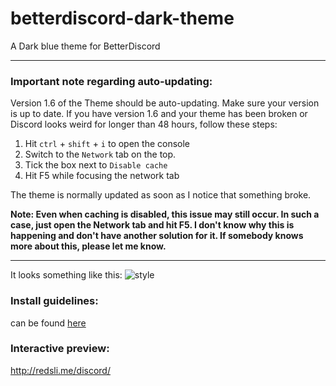 # betterdiscord-dark-theme
A Dark blue theme for BetterDiscord

---
### Important note regarding auto-updating:
Version 1.6 of the Theme should be auto-updating. Make sure your version is up to date.
If you have version 1.6 and your theme has been broken or Discord looks weird for longer than 48 hours, follow these steps:
1. Hit ``ctrl`` + ``shift`` + ``i`` to open the console
2. Switch to the ``Network`` tab on the top.
3. Tick the box next to ``Disable cache``
4. Hit F5 while focusing the network tab

The theme is normally updated as soon as I notice that something broke.

**Note: Even when caching is disabled, this issue may still occur. In such a case, just open the Network tab and hit F5. I don't know why this is happening and don't have another solution for it. If somebody knows more about this, please let me know.**

---

It looks something like this:
![style](https://i.imgur.com/blq9PlI.png "Dark blue theme in Discord")

### Install guidelines:
can be found [here](https://github.com/hallopiu/betterdiscord-dark-theme/wiki/How-to-install)

### Interactive preview:
http://redsli.me/discord/
